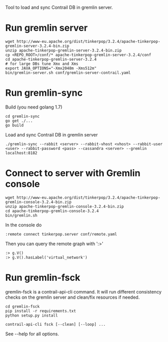 Tool to load and sync Contrail DB in gremlin server.

Run gremlin server
==================

    wget http://www-eu.apache.org/dist/tinkerpop/3.2.4/apache-tinkerpop-gremlin-server-3.2.4-bin.zip
    unzip apache-tinkerpop-gremlin-server-3.2.4-bin.zip
    cp <REPO_ROOT>/conf/* apache-tinkerpop-gremlin-server-3.2.4/conf
    cd apache-tinkerpop-gremlin-server-3.2.4
    # for large DBs tune Xmx and Xms
    export JAVA_OPTIONS="-Xmx2048m -Xms512m"
    bin/gremlin-server.sh conf/gremlin-server-contrail.yaml

Run gremlin-sync
================

Build (you need golang 1.7)

    cd gremlin-sync
    go get ./...
    go build

Load and sync Contrail DB in gremlin server

    ./gremlin-sync --rabbit <server> --rabbit-vhost <vhost> --rabbit-user <user> --rabbit-password <pass> --cassandra <server> --gremlin localhost:8182

Connect to server with Gremlin console
======================================

    wget http://www-eu.apache.org/dist/tinkerpop/3.2.4/apache-tinkerpop-gremlin-console-3.2.4-bin.zip
    unzip apache-tinkerpop-gremlin-console-3.2.4-bin.zip
    cd apache-tinkerpop-gremlin-console-3.2.4
    bin/gremlin.sh

In the console do

    :remote connect tinkerpop.server conf/remote.yaml

Then you can query the remote graph with ':>'

    :> g.V()
    :> g.V().hasLabel('virtual_network')

Run gremlin-fsck
================

gremlin-fsck is a contrail-api-cli command. It will run different consistency checks on the gremlin server and clean/fix resources if needed.

    cd gremlin-fsck
    pip install -r requirements.txt
    python setup.py install

    contrail-api-cli fsck [--clean] [--loop] ...

See --help for all options.
